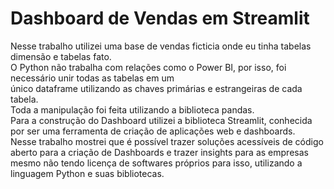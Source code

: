 # Dashboard de Vendas em Streamlit
Nesse trabalho utilizei uma base de vendas ficticia onde eu tinha tabelas dimensão e tabelas fato.<br>
O Python não trabalha com relações como o Power BI, por isso, foi necessário unir todas as tabelas em um <br>
único dataframe utilizando as chaves primárias e estrangeiras de cada tabela. <br>
Toda a manipulação foi feita utilizando a biblioteca pandas.<br>
Para a construção do Dashboard utilizei a biblioteca Streamlit, conhecida por ser uma ferramenta de criação de aplicações web e dashboards.<br>
Nesse trabalho mostrei que é possível trazer soluções acessíveis de código aberto para a criação de Dashboards e trazer insights para as empresas<br>
mesmo não tendo licença de softwares próprios para isso, utilizando a linguagem Python e suas bibliotecas.
